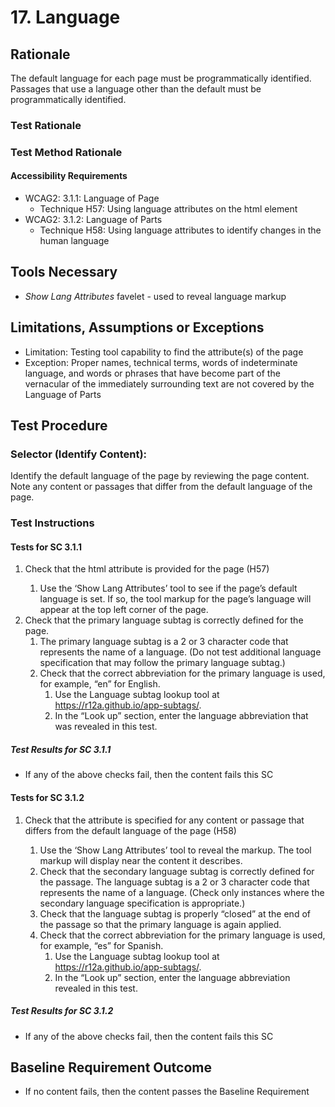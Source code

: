 # 17. Language
## Rationale
The default language for each page must be programmatically identified. Passages that use a language other than the default must be programmatically identified.

### Test Rationale

### Test Method Rationale

#### Accessibility Requirements
* WCAG2: 3.1.1: Language of Page
    * Technique H57: Using language attributes on the html element
* WCAG2: 3.1.2: Language of Parts
    * Technique H58: Using language attributes to identify changes in the human language

## Tools Necessary
* *Show Lang Attributes* favelet - used to reveal language markup

## Limitations, Assumptions or Exceptions
*	Limitation: Testing tool capability to find the <lang> attribute(s) of the page
*	Exception: Proper names, technical terms, words of indeterminate language, and words or phrases that have become part of the vernacular of the immediately surrounding text are not covered by the Language of Parts

## Test Procedure
### Selector (Identify Content):  
Identify the default language of the page by reviewing the page content. Note any content or passages that differ from the default language of the page.

### Test Instructions

#### Tests for SC 3.1.1
1. Check that the html <lang> attribute is provided for the page (H57)
    1. Use the ‘Show Lang Attributes’ tool to see if the page’s default language is set. If so, the tool markup for the page’s language will appear at the top left corner of the page.
1. Check that the primary language subtag is correctly defined for the page.
    1. The primary language subtag is a 2 or 3 character code that represents the name of a language. (Do not test additional language specification that may follow the primary language subtag.)
    1. Check that the correct abbreviation for the primary language is used, for example, “en” for English. 
        1. Use the Language subtag lookup tool at https://r12a.github.io/app-subtags/. 
        1. In the “Look up” section, enter the language abbreviation that was revealed in this test. 

##### Test Results for SC 3.1.1
* If any of the above checks fail, then the content fails this SC

#### Tests for SC 3.1.2
1. Check that the <lang> attribute is specified for any content or passage that differs from the default language of the page (H58)
    1. Use the ‘Show Lang Attributes’ tool to reveal the <lang> markup. The tool markup will display near the content it describes. 
    1. Check that the secondary language subtag is correctly defined for the passage. The language subtag is a 2 or 3 character code that represents the name of a language. (Check only instances where the secondary language specification is appropriate.)
    1. Check that the language subtag is properly “closed” at the end of the passage so that the primary language is again applied.
    1. Check that the correct abbreviation for the primary language is used, for example, “es” for Spanish. 
        1. Use the Language subtag lookup tool at https://r12a.github.io/app-subtags/. 
        1. In the “Look up” section, enter the language abbreviation revealed in this test. 

##### Test Results for SC 3.1.2
* If any of the above checks fail, then the content fails this SC

## Baseline Requirement Outcome
* If no content fails, then the content passes the Baseline Requirement
